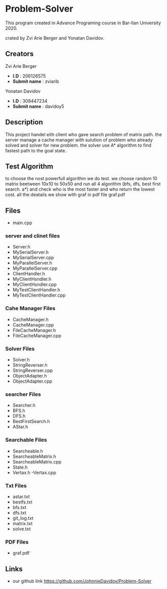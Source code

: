 # Problem-Solver

This program created in Advance Programing course in Bar-Ilan University 2020.

crated by Zvi Arie Berger and Yonatan Davidov.

## Creators
Zvi Arie Berger

- **I.D** : 206126575
- **Submit name** : zviarib

Yonatan Davidov

- **I.D** : 308447234
- **Submit name** : davidoy5

## Description
This project handel eith client who gave search problem of matrix path.
the server manage a cache manager with sulution of problem who already solved and solver
for new problem.
the solver use A* algorithm to find fastest path to the goal state.

## Test Algorithm
to choose the nost powerfull algorithm we do test. we choose random 10 matrix beetween 10x10 to 50x50 and run all 4 algorithm 
(bfs, dfs, best first search. a*) and check who is the most faster and who return the lowest cost. all the deatails we show with graf in
pdf file graf.pdf

## Files
- main.cpp

### server and clinet files
- Server.h
- MySerialServer.h
- MySerialServer.cpp
- MyParallelServer.h
- MyParallelServer.cpp
- ClientHandler.h
- MyClientHsndler.h
- MyClientHsndler.cpp
- MyTestClientHandler.h
- MyTestClientHandler.cpp

### Cahe Manager Files
- CacheManager.h
- CacheManager.cpp
- FileCacheManager.h
- FileCacheManager.cpp

### Solver Files
- Solver.h
- StringReverser.h
- StringReverser.cpp
- ObjectAdapter.h
- ObjectAdapter.cpp

### searcher Files
- Searcher.h
- BFS.h
- DFS.h
- BestFirstSearch.h
- AStar.h

### Searchable Files
- Searcheable.h
- SearcheableMatrix.h
- SearcheableMatrix.cpp
- State.h
- Vertax.h
-Vertax.cpp

### Txt Files
- astar.txt
- bestfs.txt
- bfs.txt
- dfs.txt
- git_log.txt
- matrix.txt
- solve.txt

### PDF Files
- graf.pdf
## Links
- our github link https://github.com/JohnnieDavidov/Problem-Solver
